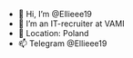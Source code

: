 - 👋 Hi, I’m @Ellieee19
- 👀 I’m an IT-recruiter at VAMI
- 📍 Location: Poland
- 📫 Telegram @Ellieee19 

<!---
Ellieee19/Ellieee19 is a ✨ special ✨ repository because its `README.md` (this file) appears on your GitHub profile.
You can click the Preview link to take a look at your changes.
--->
